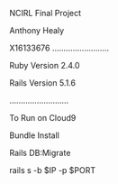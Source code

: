 NCIRL Final Project 

Anthony Healy 

X16133676
.........................

Ruby Version 2.4.0

Rails Version 5.1.6 

..........................

To Run on Cloud9

Bundle Install

Rails DB:Migrate

rails s -b $IP -p $PORT
